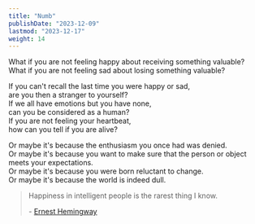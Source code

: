 ```yaml
---
title: "Numb"
publishDate: "2023-12-09"
lastmod: "2023-12-17"
weight: 14
---
```


What if you are not feeling happy about receiving something valuable?<br/>
What if you are not feeling sad about losing something valuable?<br/>

If you can't recall the last time you were happy or sad,<br/>
are you then a stranger to yourself?<br/>
If we all have emotions but you have none,<br/>
can you be considered as a human?<br/>
If you are not feeling your heartbeat,<br/>
how can you tell if you are alive?<br/>

Or maybe it's because the enthusiasm you once had was denied.<br/>
Or maybe it's because you want to make sure that the person or object meets your expectations.<br/>
Or maybe it's because you were born reluctant to change.<br/>
Or maybe it's because the world is indeed dull.<br/>

> Happiness in intelligent people is the rarest thing I know.
>
> \- [Ernest Hemingway](https://www.goodreads.com/quotes/2981-happiness-in-intelligent-people-is-the-rarest-thing-i-know)
